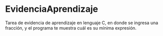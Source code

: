 # EvidenciaAprendizaje
Tarea de evidencia de aprendizaje en lenguaje C, en donde se ingresa una fracción, y el programa te muestra cuál es su mínima expresión.
